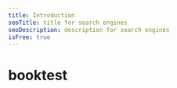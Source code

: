 ```yaml
---
title: Introduction
seoTitle: title for search engines
seoDescription: description for search engines
isFree: true
---
```



# booktest
